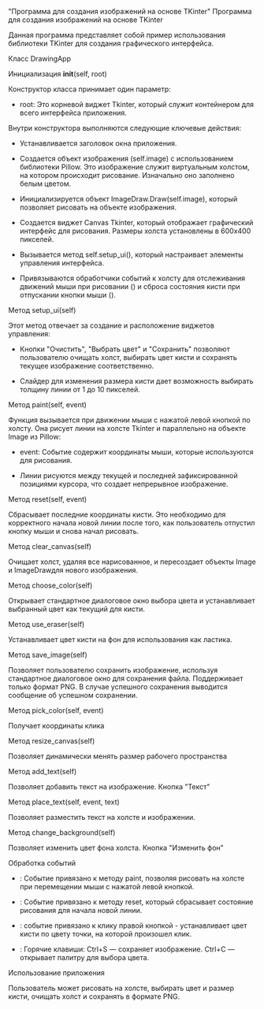 "Программа для создания изображений на основе TKinter"
Программа для создания изображений на основе TKinter

Данная программа представляет собой пример использования библиотеки TKinter для создания графического интерфейса.

Класс DrawingApp

Инициализация __init__(self, root)

Конструктор класса принимает один параметр:

- root: Это корневой виджет Tkinter, который служит контейнером для всего интерфейса приложения.

Внутри конструктора выполняются следующие ключевые действия:

- Устанавливается заголовок окна приложения.

- Создается объект изображения (self.image) с использованием библиотеки Pillow. Это изображение служит виртуальным холстом, на котором происходит рисование. Изначально оно заполнено белым цветом.

- Инициализируется объект ImageDraw.Draw(self.image), который позволяет рисовать на объекте изображения.

- Создается виджет Canvas Tkinter, который отображает графический интерфейс для рисования. Размеры холста установлены в 600x400 пикселей.

- Вызывается метод self.setup_ui(), который настраивает элементы управления интерфейса.

- Привязываются обработчики событий к холсту для отслеживания движений мыши при рисовании () и сброса состояния кисти при отпускании кнопки мыши ().

Метод setup_ui(self)

Этот метод отвечает за создание и расположение виджетов управления:

- Кнопки "Очистить", "Выбрать цвет" и "Сохранить" позволяют пользователю очищать холст, выбирать цвет кисти и сохранять текущее изображение соответственно.

- Слайдер для изменения размера кисти дает возможность выбирать толщину линии от 1 до 10 пикселей.

Метод paint(self, event)

Функция вызывается при движении мыши с нажатой левой кнопкой по холсту. Она рисует линии на холсте Tkinter и параллельно на объекте Image из Pillow:

- event: Событие содержит координаты мыши, которые используются для рисования.

- Линии рисуются между текущей и последней зафиксированной позициями курсора, что создает непрерывное изображение.

Метод reset(self, event)

Сбрасывает последние координаты кисти. Это необходимо для корректного начала новой линии после того, как пользователь отпустил кнопку мыши и снова начал рисовать.

Метод clear_canvas(self)

Очищает холст, удаляя все нарисованное, и пересоздает объекты Image и ImageDrawдля нового изображения.

Метод choose_color(self)

Открывает стандартное диалоговое окно выбора цвета и устанавливает выбранный цвет как текущий для кисти.

Метод use_eraser(self)

Устанавливает цвет кисти на фон для использования как ластика.

Метод save_image(self)

Позволяет пользователю сохранить изображение, используя стандартное диалоговое окно для сохранения файла. Поддерживает только формат PNG. В случае успешного сохранения выводится сообщение об успешном сохранении.

Метод pick_color(self, event)

Получает координаты клика

Метод resize_canvas(self)

Позволяет динамически менять размер рабочего пространства

Метод add_text(self)

Позволяет добавить текст на изображение.
Кнопка "Текст"

Метод place_text(self, event, text)

Позволяет разместить текст на холсте и изображении.

Метод change_background(self)

Позволяет изменить цвет фона холста.
Кнопка "Изменить фон"

Обработка событий

- : Событие привязано к методу paint, позволяя рисовать на холсте при перемещении мыши с нажатой левой кнопкой.

- : Событие привязано к методу reset, который сбрасывает состояние рисования для начала новой линии.

- : событие привязано к клику правой кнопкой - устанавливает цвет кисти по цвету точки, на которой произошел клик.

- : Горячие клавиши:
    Ctrl+S — сохраняет изображение.
    Ctrl+C — открывает палитру для выбора цвета.

Использование приложения

Пользователь может рисовать на холсте, выбирать цвет и размер кисти, очищать холст и сохранять в формате PNG.